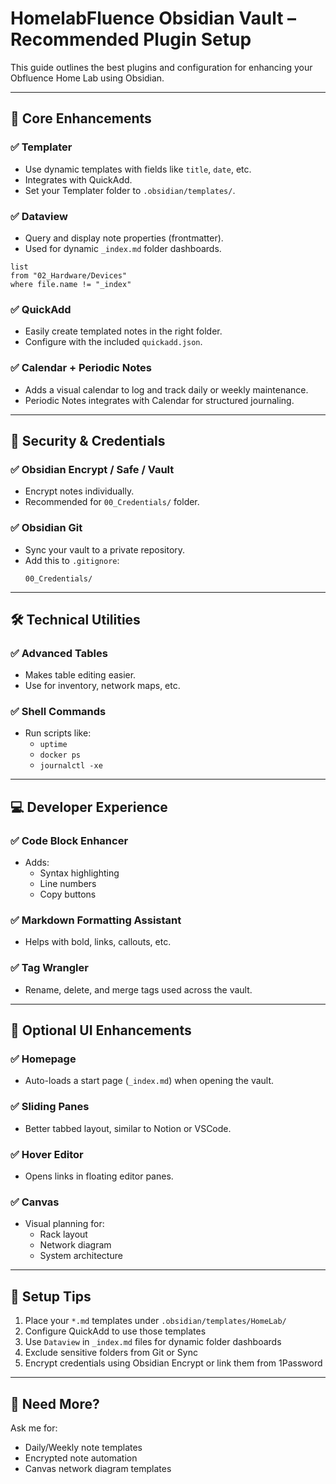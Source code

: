 # HomelabFluence Obsidian Vault – Recommended Plugin Setup

This guide outlines the best plugins and configuration for enhancing your Obfluence Home Lab using Obsidian.

---

## 🧠 Core Enhancements

### ✅ Templater
- Use dynamic templates with fields like `title`, `date`, etc.
- Integrates with QuickAdd.
- Set your Templater folder to `.obsidian/templates/`.

### ✅ Dataview
- Query and display note properties (frontmatter).
- Used for dynamic `_index.md` folder dashboards.

```dataview
list
from "02_Hardware/Devices"
where file.name != "_index"
```

### ✅ QuickAdd
- Easily create templated notes in the right folder.
- Configure with the included `quickadd.json`.

### ✅ Calendar + Periodic Notes
- Adds a visual calendar to log and track daily or weekly maintenance.
- Periodic Notes integrates with Calendar for structured journaling.

---

## 🔐 Security & Credentials

### ✅ Obsidian Encrypt / Safe / Vault
- Encrypt notes individually.
- Recommended for `00_Credentials/` folder.

### ✅ Obsidian Git
- Sync your vault to a private repository.
- Add this to `.gitignore`:
  ```
  00_Credentials/
  ```

---

## 🛠️ Technical Utilities

### ✅ Advanced Tables
- Makes table editing easier.
- Use for inventory, network maps, etc.

### ✅ Shell Commands
- Run scripts like:
  - `uptime`
  - `docker ps`
  - `journalctl -xe`

---

## 💻 Developer Experience

### ✅ Code Block Enhancer
- Adds:
  - Syntax highlighting
  - Line numbers
  - Copy buttons

### ✅ Markdown Formatting Assistant
- Helps with bold, links, callouts, etc.

### ✅ Tag Wrangler
- Rename, delete, and merge tags used across the vault.

---

## 🧩 Optional UI Enhancements

### ✅ Homepage
- Auto-loads a start page (`_index.md`) when opening the vault.

### ✅ Sliding Panes
- Better tabbed layout, similar to Notion or VSCode.

### ✅ Hover Editor
- Opens links in floating editor panes.

### ✅ Canvas
- Visual planning for:
  - Rack layout
  - Network diagram
  - System architecture

---

## 🔧 Setup Tips

1. Place your `*.md` templates under `.obsidian/templates/HomeLab/`
2. Configure QuickAdd to use those templates
3. Use `Dataview` in `_index.md` files for dynamic folder dashboards
4. Exclude sensitive folders from Git or Sync
5. Encrypt credentials using Obsidian Encrypt or link them from 1Password

---

## 💬 Need More?

Ask me for:
- Daily/Weekly note templates
- Encrypted note automation
- Canvas network diagram templates
